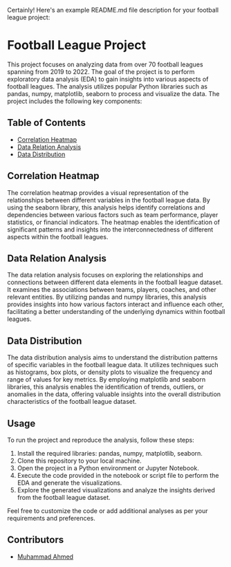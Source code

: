 Certainly! Here's an example README.md file description for your football league project:

# Football League Project

This project focuses on analyzing data from over 70 football leagues spanning from 2019 to 2022. The goal of the project is to perform exploratory data analysis (EDA) to gain insights into various aspects of football leagues. The analysis utilizes popular Python libraries such as pandas, numpy, matplotlib, seaborn to process and visualize the data. The project includes the following key components:

## Table of Contents

- [Correlation Heatmap](#correlation-heatmap)
- [Data Relation Analysis](#data-relation-analysis)
- [Data Distribution](#data-distribution)

## Correlation Heatmap

The correlation heatmap provides a visual representation of the relationships between different variables in the football league data. By using the seaborn library, this analysis helps identify correlations and dependencies between various factors such as team performance, player statistics, or financial indicators. The heatmap enables the identification of significant patterns and insights into the interconnectedness of different aspects within the football leagues.

## Data Relation Analysis

The data relation analysis focuses on exploring the relationships and connections between different data elements in the football league dataset. It examines the associations between teams, players, coaches, and other relevant entities. By utilizing pandas and numpy libraries, this analysis provides insights into how various factors interact and influence each other, facilitating a better understanding of the underlying dynamics within football leagues.

## Data Distribution

The data distribution analysis aims to understand the distribution patterns of specific variables in the football league data. It utilizes techniques such as histograms, box plots, or density plots to visualize the frequency and range of values for key metrics. By employing matplotlib and seaborn libraries, this analysis enables the identification of trends, outliers, or anomalies in the data, offering valuable insights into the overall distribution characteristics of the football league dataset.

## Usage

To run the project and reproduce the analysis, follow these steps:

1. Install the required libraries: pandas, numpy, matplotlib, seaborn.
2. Clone this repository to your local machine.
3. Open the project in a Python environment or Jupyter Notebook.
4. Execute the code provided in the notebook or script file to perform the EDA and generate the visualizations.
5. Explore the generated visualizations and analyze the insights derived from the football league dataset.

Feel free to customize the code or add additional analyses as per your requirements and preferences.

## Contributors

- [Muhammad Ahmed](https://github.com/MuhammadAhmed3092)

